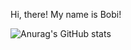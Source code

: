 Hi, there! My name is Bobi!


![Anurag's GitHub stats](https://github-readme-stats.vercel.app/api?username=anuraghazra&theme=dark&show_icons=true)
